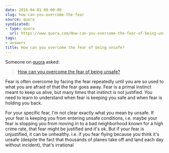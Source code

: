 ```yaml
---
date: 2016-04-01 00:00:00
slug: how-can-you-overcome-the-fear
source: quora
syndicated:
- type: quora
  url: https://www.quora.com/How-can-you-overcome-the-fear-of-being-unsafe/answer/Roy-Tang
tags:
- answers
title: How can you overcome the fear of being unsafe?
---
```


Someone on [quora](https://quora.com) asked:

> [How can you overcome the fear of being unsafe?](https://www.quora.com/How-can-you-overcome-the-fear-of-being-unsafe/answer/Roy-Tang)


Fear is often overcome by facing the fear repeatedly until you are so used to what you are afraid of that the fear goes away. Fear is a primal instinct meant to keep us alive, but many times that instinct is not justified. You need to learn to understand when fear is keeping you safe and when fear is holding you back.

For your specific fear, I'm not clear exactly what you mean by unsafe. If your fear is keeping you from entering unsafe conditions, i.e. maybe your fear is stopping you from moving in to a bad neighborhood known for a high crime rate, that fear might be justified and it's ok. But if your fear is unjustified, it can be unhealthy. i.e. if you fear flying because you think it's unsafe (despite the fact that thousands of planes take off and land each day without incident), that's irrational